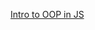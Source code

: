 <!-- @author: CJ Reynolds -->

[Intro to OOP in JS](https://docs.google.com/presentation/d/1C_myARO10qyRN5rwWV1YNyWMP5KaV2bF7SsjOhwAVXQ/edit?usp=sharing)
